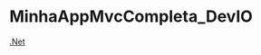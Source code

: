 # MinhaAppMvcCompleta_DevIO

[.Net](https://img.shields.io/badge/.NET-5C2D91?style=for-the-badge&logo=.net&logoColor=white)
